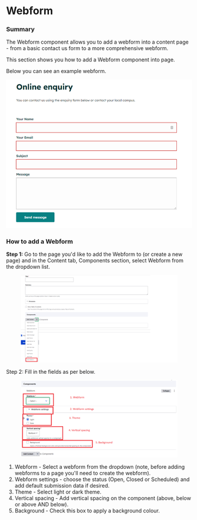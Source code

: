 # Webform

### Summary

The Webform component allows you to add a webform into a content page - from a basic contact us form to a more comprehensive webform. &#x20;

This section shows you how to add a Webform component into  page. &#x20;

Below you can see an example webform.&#x20;

<img src="../../.gitbook/assets/image (13) (1).png" alt="" data-size="original">

### How to add a Webform

**Step 1:** Go to the page you'd like to add the Webform to (or create a new page) and in the Content tab, Components section, select Webform from the dropdown list.

<figure><img src="../../.gitbook/assets/image (73).png" alt=""><figcaption></figcaption></figure>

Step 2: Fill in the fields as per below.

<figure><img src="../../.gitbook/assets/image (32).png" alt=""><figcaption></figcaption></figure>

1. Webform - Select a webform from the dropdown (note, before adding webforms to a page you'll need to create the webform).&#x20;
2. Webform settings - choose the status (Open, Closed or Scheduled) and add default submission data if desired.
3. Theme - Select light or dark theme.&#x20;
4. Vertical spacing - Add vertical spacing on the component (above, below or above AND below).
5. Background - Check this box to apply a background colour.
